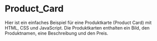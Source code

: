 # Product_Card
Hier ist ein einfaches Beispiel für eine Produktkarte (Product Card) mit HTML, CSS und JavaScript. Die Produktkarten enthalten ein Bild, den Produktnamen, eine Beschreibung und den Preis.
